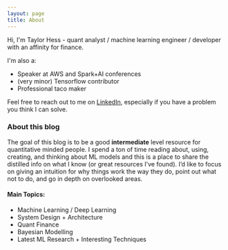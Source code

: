 ```yaml
---
layout: page
title: About
---
```



Hi, I'm Taylor Hess - quant analyst / machine learning engineer / developer with an affinity for finance.  

I'm also a:
- Speaker at AWS and Spark+AI conferences
- (very minor) Tensorflow contributor
- Professional taco maker

Feel free to reach out to me on [LinkedIn](https://www.linkedin.com/in/taylorwhess/), especially if you have a problem you think I can solve.  


### About this blog

The goal of this blog is to be a good **intermediate** level resource for quantitative minded people. I spend a ton of time reading about, using, creating, and thinking about ML models and this is a place to share the distilled info on what I know (or great resources I’ve found). I’d like to focus on giving an intuition for why things work the way they do,  point out what not to do, and go in depth on overlooked areas.   

#### Main Topics:
- Machine Learning / Deep Learning
- System Design + Architecture
- Quant Finance
- Bayesian Modelling
- Latest ML Research + Interesting Techniques
